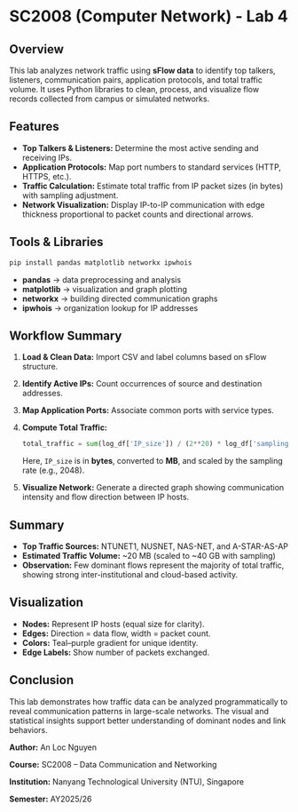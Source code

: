 # SC2008 (Computer Network) - Lab 4

## Overview

This lab analyzes network traffic using **sFlow data** to identify top talkers, listeners, communication pairs, application protocols, and total traffic volume. It uses Python libraries to clean, process, and visualize flow records collected from campus or simulated networks.

## Features

* **Top Talkers & Listeners:** Determine the most active sending and receiving IPs.
* **Application Protocols:** Map port numbers to standard services (HTTP, HTTPS, etc.).
* **Traffic Calculation:** Estimate total traffic from IP packet sizes (in bytes) with sampling adjustment.
* **Network Visualization:** Display IP-to-IP communication with edge thickness proportional to packet counts and directional arrows.

## Tools & Libraries

```bash
pip install pandas matplotlib networkx ipwhois
```

* **pandas** → data preprocessing and analysis
* **matplotlib** → visualization and graph plotting
* **networkx** → building directed communication graphs
* **ipwhois** → organization lookup for IP addresses

## Workflow Summary

1. **Load & Clean Data:** Import CSV and label columns based on sFlow structure.
2. **Identify Active IPs:** Count occurrences of source and destination addresses.
3. **Map Application Ports:** Associate common ports with service types.
4. **Compute Total Traffic:**

   ```python
   total_traffic = sum(log_df['IP_size']) / (2**20) * log_df['sampling_rate'].iloc[0]
   ```

   Here, `IP_size` is in **bytes**, converted to **MB**, and scaled by the sampling rate (e.g., 2048).
5. **Visualize Network:** Generate a directed graph showing communication intensity and flow direction between IP hosts.


## Summary

* **Top Traffic Sources:** NTUNET1, NUSNET, NAS-NET, and A-STAR-AS-AP
* **Estimated Traffic Volume:** ~20 MB (scaled to ~40 GB with sampling)
* **Observation:** Few dominant flows represent the majority of total traffic, showing strong inter-institutional and cloud-based activity.


## Visualization

* **Nodes:** Represent IP hosts (equal size for clarity).
* **Edges:** Direction = data flow, width = packet count.
* **Colors:** Teal–purple gradient for unique identity.
* **Edge Labels:** Show number of packets exchanged.


## Conclusion

This lab demonstrates how traffic data can be analyzed programmatically to reveal communication patterns in large-scale networks. The visual and statistical insights support better understanding of dominant nodes and link behaviors.

**Author:** An Loc Nguyen

**Course:** SC2008 – Data Communication and Networking

**Institution:** Nanyang Technological University (NTU), Singapore

**Semester:** AY2025/26

